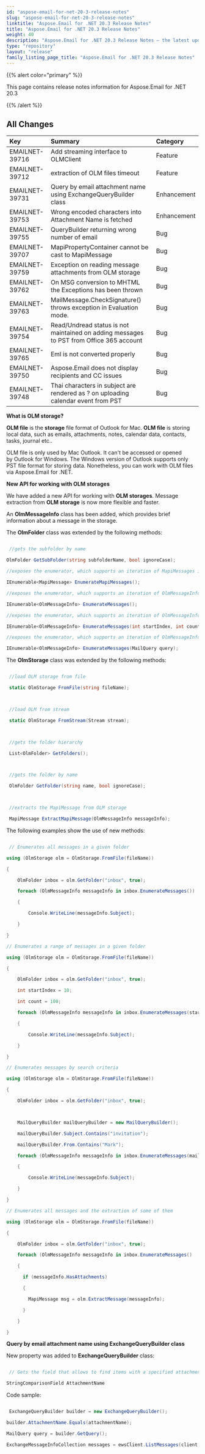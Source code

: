 ```yaml
---
id: "aspose-email-for-net-20-3-release-notes"
slug: "aspose-email-for-net-20-3-release-notes"
linktitle: "Aspose.Email for .NET 20.3 Release Notes"
title: "Aspose.Email for .NET 20.3 Release Notes"
weight: 40
description: "Aspose.Email for .NET 20.3 Release Notes – the latest updates and fixes."
type: "repository"
layout: "release"
family_listing_page_title: "Aspose.Email for .NET 20.3 Release Notes"
---
```


{{% alert color="primary" %}} 

This page contains release notes information for Aspose.Email for .NET 20.3

{{% /alert %}} 
## **All Changes**

|**Key**|**Summary**|**Category**|
| :- | :- | :- |
|EMAILNET-39716|Add streaming interface to OLMClient|Feature|
|EMAILNET-39712|extraction of OLM files timeout|Feature|
|EMAILNET-39731|Query by email attachment name using ExchangeQueryBuilder class|Enhancement|
|EMAILNET-39753|Wrong encoded characters into Attachment Name is fetched|Enhancement|
|EMAILNET-39755|QueryBuilder returning wrong number of email|Bug|
|EMAILNET-39707|MapiPropertyContainer cannot be cast to MapiMessage|Bug|
|EMAILNET-39759|Exception on reading message attachments from OLM storage|Bug|
|EMAILNET-39762|On MSG conversion to MHTML the Exceptions has been thrown|Bug|
|EMAILNET-39763|MailMessage.CheckSignature() throws exception in Evaluation mode.|Bug|
|EMAILNET-39754|Read/Undread status is not maintained on adding messages to PST from Office 365 account|Bug|
|EMAILNET-39765|Eml is not converted properly|Bug|
|EMAILNET-39750|Aspose.Email does not display recipients and CC issues|Bug|
|EMAILNET-39748|Thai characters in subject are rendered as ? on uploading calendar event from PST|Bug|

**What is OLM storage?**

**OLM file** is the **storage** file format of Outlook for Mac. **OLM file** is storing local data, such as emails, attachments, notes, calendar data, contacts, tasks, journal etc..

OLM file is only used by Mac Outlook. It can't be accessed or opened by Outlook for Windows. The Windows version of Outlook supports only PST file format for storing data. Nonetheless, you can work with OLM files via Aspose.Email for .NET.



**New API for working with OLM storages**

We have added a new API for working with **OLM storages**.
Message extraction from **OLM storage** is now more flexible and faster.

An **OlmMessageInfo** class has been added, which provides brief information about a message in the storage.

The **OlmFolder** class was extended by the following methods:

``` cs

 //gets the subfolder by name

OlmFolder GetSubFolder(string subfolderName, bool ignoreCase);

//exposes the enumerator, which supports an iteration of MapiMessages in the current folder

IEnumerable<MapiMessage> EnumerateMapiMessages();

//exposes the enumerator, which supports an iteration of OlmMessageInfo's in the current folder

IEnumerable<OlmMessageInfo> EnumerateMessages();

//exposes the enumerator, which supports an iteration of OlmMessageInfo's within a given range

IEnumerable<OlmMessageInfo> EnumerateMessages(int startIndex, int count);

//exposes the enumerator, which supports an iteration of OlmMessageInfo's by search criteria

IEnumerable<OlmMessageInfo> EnumerateMessages(MailQuery query); 

```

The **OlmStorage** class was extended by the following methods:

``` cs

 //load OLM storage from file

 static OlmStorage FromFile(string fileName); 



 //load OLM from stream

 static OlmStorage FromStream(Stream stream); 



 //gets the folder hierarchy

 List<OlmFolder> GetFolders(); 



 //gets the folder by name

 OlmFolder GetFolder(string name, bool ignoreCase); 



 //extracts the MapiMessage from OLM storage

 MapiMessage ExtractMapiMessage(OlmMessageInfo messageInfo); 

```



The following examples show the use of new methods:

``` cs

 // Enumerates all messages in a given folder

using (OlmStorage olm = OlmStorage.FromFile(fileName))

{

    OlmFolder inbox = olm.GetFolder("inbox", true);

    foreach (OlmMessageInfo messageInfo in inbox.EnumerateMessages())

    {

        Console.WriteLine(messageInfo.Subject);

    }

}

// Enumerates a range of messages in a given folder

using (OlmStorage olm = OlmStorage.FromFile(fileName))

{

    OlmFolder inbox = olm.GetFolder("inbox", true);

    int startIndex = 10;

    int count = 100;

    foreach (OlmMessageInfo messageInfo in inbox.EnumerateMessages(startIndex, count))

    {

        Console.WriteLine(messageInfo.Subject);

    }

}

// Enumerates messages by search criteria

using (OlmStorage olm = OlmStorage.FromFile(fileName))

{

    OlmFolder inbox = olm.GetFolder("inbox", true);



    MailQueryBuilder mailQueryBuilder = new MailQueryBuilder();

    mailQueryBuilder.Subject.Contains("invitation");

    mailQueryBuilder.From.Contains("Mark");

    foreach (OlmMessageInfo messageInfo in inbox.EnumerateMessages(mailQueryBuilder.GetQuery()))

    {

        Console.WriteLine(messageInfo.Subject);

    }

}

// Enumerates all messages and the extraction of some of them

using (OlmStorage olm = OlmStorage.FromFile(fileName))

{

    OlmFolder inbox = olm.GetFolder("inbox", true);

    foreach (OlmMessageInfo messageInfo in inbox.EnumerateMessages()

    {

      if (messageInfo.HasAttachments)

      {

        MapiMessage msg = olm.ExtractMessage(messageInfo);

      }

    }

}

```

**Query by email attachment name using ExchangeQueryBuilder class**

New property was added to **ExchangeQueryBuilder** class:

``` cs

 // Gets the field that allows to find items with a specified attachment name.

StringComparisonField AttachmentName

```

Code sample:

``` cs

 ExchangeQueryBuilder builder = new ExchangeQueryBuilder();

builder.AttachmentName.Equals(attachmentName);

MailQuery query = builder.GetQuery();

ExchangeMessageInfoCollection messages = ewsClient.ListMessages(client.MailboxInfo.InboxUri, query, false);

```



